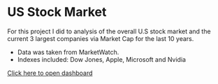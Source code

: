 # US Stock Market
For this project I did to analysis of the overall U.S stock market and the current 3 largest companies via Market Cap for the last 10 years. 

  - Data was taken from MarketWatch.
  - Indexes included: Dow Jones, Apple, Microsoft and Nvidia

[Click here to open dashboard](https://public.tableau.com/app/profile/justen.cate/viz/USStockMarket-1Year/Dashboard1)

